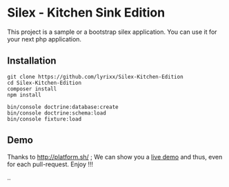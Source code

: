 Silex - Kitchen Sink Edition
============================

This project is a sample or a bootstrap silex application.
You can use it for your next php application.

Installation
------------

    git clone https://github.com/lyrixx/Silex-Kitchen-Edition
    cd Silex-Kitchen-Edition
    composer install
    npm install

    bin/console doctrine:database:create
    bin/console doctrine:schema:load
    bin/console fixture:load

Demo
----

Thanks to http://platform.sh/ ; We can show you a [live demo](http://master-i4djkxdd4jyn6.eu.platform.sh/)
and thus, even for each pull-request. Enjoy !!!

..
